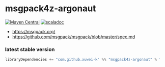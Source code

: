 # msgpack4z-argonaut

[![Maven Central](https://maven-badges.herokuapp.com/maven-central/com.github.xuwei-k/msgpack4z-argonaut_2.12/badge.svg)](https://maven-badges.herokuapp.com/maven-central/com.github.xuwei-k/msgpack4z-argonaut_2.12)
[![scaladoc](https://javadoc.io/badge2/com.github.xuwei-k/msgpack4z-argonaut_3/javadoc.svg)](https://javadoc.io/doc/com.github.xuwei-k/msgpack4z-argonaut_3/latest/api/msgpack4z.html)

- <https://msgpack.org/>
- <https://github.com/msgpack/msgpack/blob/master/spec.md>

### latest stable version

```scala
libraryDependencies += "com.github.xuwei-k" %% "msgpack4z-argonaut" % "0.8.0"
```
